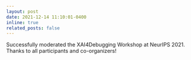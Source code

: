 ```yaml
---
layout: post
date: 2021-12-14 11:10:01-0400
inline: true
related_posts: false
---
```


Successfully moderated the XAI4Debugging Workshop at NeurIPS 2021. Thanks to all participants and co-organizers! 
